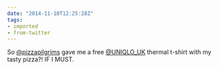 ```yaml
---
date: "2014-11-10T12:25:28Z"
tags:
- imported
- from-twitter
---
```

So [@pizzapilgrims](https://twitter.com/pizzapilgrims) gave me a free [@UNIQLO_UK](https://twitter.com/UNIQLO_UK) thermal t-shirt with my tasty pizza?\! IF I MUST.
